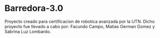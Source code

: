 # Barredora-3.0

Proyecto creado para certificacion de robotica avanzada por la UTN.
Dicho proyecto fue llevado a cabo por: Facundo Campo, Matias German Gomez y Sabrina Luz Lombardo.
